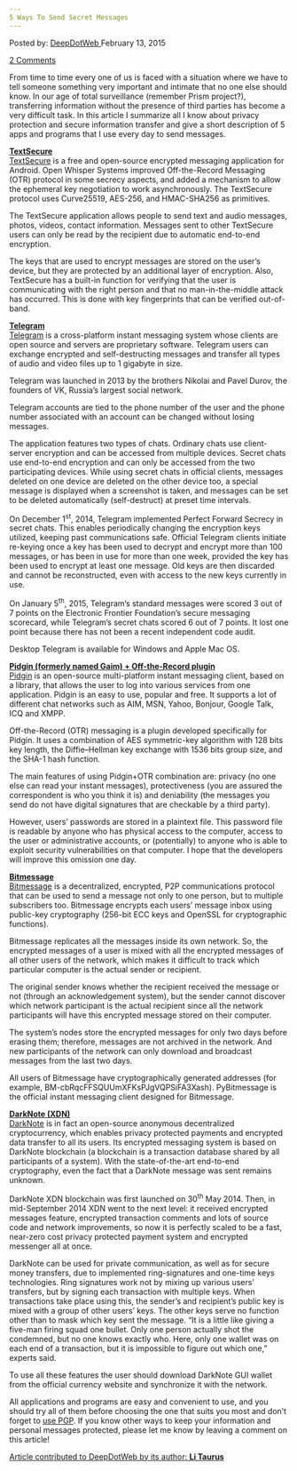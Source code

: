 ```yaml
---
5 Ways To Send Secret Messages
---
```

<article class="post-listing post-9052 post type-post status-publish format-standard has-post-thumbnail hentry  tag-messages tag-secret tag-send tag-ways">
<div class="post-inner">
<span>Posted by: <a href="https://www.deepdotweb.com/author/admin/" title="">DeepDotWeb </a></span>
<span>February 13, 2015</span>

<span><a href="https://www.deepdotweb.com/2015/02/13/5-ways-to-send-secret-messages/#comments">2 Comments</a></span>


<p>From time to time every one of us is faced with a situation where we have to tell someone something very important and intimate that no one else should know. In our age of total surveillance (remember Prism project?), transferring information without the presence of third parties has become a very difficult task. In this article I summarize all I know about privacy protection and secure information transfer and give a short description of 5 apps and programs that I use every day to send messages.</p>
<p><span style="text-decoration: underline;"><strong>TextSecure</strong></span><br />
<a href="https://whispersystems.org/" target="_blank">TextSecure</a> is a free and open-source encrypted messaging application for Android. Open Whisper Systems improved Off-the-Record Messaging (OTR) protocol in some secrecy aspects, and added a mechanism to allow the ephemeral key negotiation to work asynchronously. The TextSecure protocol uses Curve25519, AES-256, and HMAC-SHA256 as primitives.</p>
<p>The TextSecure application allows people to send text and audio messages, photos, videos, contact information. Messages sent to other TextSecure users can only be read by the recipient due to automatic end-to-end encryption.</p>
<p>The keys that are used to encrypt messages are stored on the user&#8217;s device, but they are protected by an additional layer of encryption. Also, TextSecure has a built-in function for verifying that the user is communicating with the right person and that no man-in-the-middle attack has occurred. This is done with key fingerprints that can be verified out-of-band.</p>
<p><span style="text-decoration: underline;"><strong>Telegram</strong></span><br />
<a href="https://telegram.org/" target="_blank">Telegram</a> is a cross-platform instant messaging system whose clients are open source and servers are proprietary software. Telegram users can exchange encrypted and self-destructing messages and transfer all types of audio and video files up to 1 gigabyte in size.</p>
<p>Telegram was launched in 2013 by the brothers Nikolai and Pavel Durov, the founders of VK, Russia&#8217;s largest social network.</p>
<p>Telegram accounts are tied to the phone number of the user and the phone number associated with an account can be changed without losing messages.</p>
<p>The application features two types of chats. Ordinary chats use client-server encryption and can be accessed from multiple devices. Secret chats use end-to-end encryption and can only be accessed from the two participating devices. While using secret chats in official clients, messages deleted on one device are deleted on the other device too, a special message is displayed when a screenshot is taken, and messages can be set to be deleted automatically (self-destruct) at preset time intervals.</p>
<p>On December 1<sup>st</sup>, 2014, Telegram implemented Perfect Forward Secrecy in secret chats. This enables periodically changing the encryption keys utilized, keeping past communications safe. Official Telegram clients initiate re-keying once a key has been used to decrypt and encrypt more than 100 messages, or has been in use for more than one week, provided the key has been used to encrypt at least one message. Old keys are then discarded and cannot be reconstructed, even with access to the new keys currently in use.</p>
<p>On January 5<sup>th</sup>, 2015, Telegram&#8217;s standard messages were scored 3 out of 7 points on the Electronic Frontier Foundation&#8217;s secure messaging scorecard, while Telegram&#8217;s secret chats scored 6 out of 7 points. It lost one point because there has not been a recent independent code audit.</p>
<p>Desktop Telegram is available for Windows and Apple Mac OS.</p>
<p><span style="text-decoration: underline;"> <strong>Pidgin (formerly named Gaim) + Off-the-Record plugin</strong></span><br />
<a href="https://www.pidgin.im/" target="_blank">Pidgin</a> is an open-source multi-platform instant messaging client, based on a library, that allows the user to log into various services from one application. Pidgin is an easy to use, popular and free. It supports a lot of different chat networks such as AIM, MSN, Yahoo, Bonjour, Google Talk, ICQ and XMPP.</p>
<p>Off-the-Record (OTR) messaging is a plugin developed specifically for Pidgin. It uses a combination of AES symmetric-key algorithm with 128 bits key length, the Diffie–Hellman key exchange with 1536 bits group size, and the SHA-1 hash function.</p>
<p>The main features of using Pidgin+OTR combination are: privacy (no one else can read your instant messages), protectiveness (you are assured the correspondent is who you think it is) and deniability (the messages you send do not have digital signatures that are checkable by a third party).</p>
<p>However, users’ passwords are stored in a plaintext file. This password file is readable by anyone who has physical access to the computer, access to the user or administrative accounts, or (potentially) to anyone who is able to exploit security vulnerabilities on that computer. I hope that the developers will improve this omission one day.</p>
<p><span style="text-decoration: underline;"><strong>Bitmessage</strong></span><br />
<a href="https://bitmessage.org" target="_blank">Bitmessage</a> is a decentralized, encrypted, P2P communications protocol that can be used to send a message not only to one person, but to multiple subscribers too. Bitmessage encrypts each users&#8217; message inbox using public-key cryptography (256-bit ECC keys and OpenSSL for cryptographic functions).</p>
<p>Bitmessage replicates all the messages inside its own network. So, the encrypted messages of a user is mixed with all the encrypted messages of all other users of the network, which makes it difficult to track which particular computer is the actual sender or recipient.</p>
<p>The original sender knows whether the recipient received the message or not (through an acknowledgement system), but the sender cannot discover which network participant is the actual recipient since all the network participants will have this encrypted message stored on their computer.</p>
<p>The system&#8217;s nodes store the encrypted messages for only two days before erasing them; therefore, messages are not archived in the network. And new participants of the network can only download and broadcast messages from the last two days.</p>
<p>All users of Bitmessage have cryptographically generated addresses (for example, BM-cbRqcFFSQUUmXFKsPJgVQPSiFA3Xash). PyBitmessage is the official instant messaging client designed for Bitmessage.</p>
<p><span style="text-decoration: underline;"> <strong>DarkNote (XDN)</strong></span><br />
<a href="http://darknote.cc/" target="_blank">DarkNote</a> is in fact an open-source anonymous decentralized cryptocurrency, which enables privacy protected payments and encrypted data transfer to all its users. Its encrypted messaging system is based on DarkNote blockchain (a blockchain is a transaction database shared by all participants of a system). With the state-of-the-art end-to-end cryptography, even the fact that a DarkNote message was sent remains unknown.</p>
<p>DarkNote XDN blockchain was first launched on 30<sup>th</sup> May 2014. Then, in mid-September 2014 XDN went to the next level: it received encrypted messages feature, encrypted transaction comments and lots of source code and network improvements, so now it is perfectly scaled to be a fast, near-zero cost privacy protected payment system and encrypted messenger all at once.</p>
<p>DarkNote can be used for private communication, as well as for secure money transfers, due to implemented ring-signatures and one-time keys technologies. Ring signatures work not by mixing up various users&#8217; transfers, but by signing each transaction with multiple keys. When transactions take place using this, the sender&#8217;s and recipient&#8217;s public key is mixed with a group of other users&#8217; keys. The other keys serve no function other than to mask which key sent the message. “It is a little like giving a five-man firing squad one bullet. Only one person actually shot the condemned, but no one knows exactly who. Here, only one wallet was on each end of a transaction, but it is impossible to figure out which one,&#8221; experts said.</p>
<p>To use all these features the user should download DarkNote GUI wallet from the official currency website and synchronize it with the network.</p>
<p>All applications and programs are easy and convenient to use, and you should try all of them before choosing the one that suits you most and don&#8217;t forget to <a href="http://www.deepdotweb.com/2013/11/11/pgp-tutorial-for-newbs-gpg4win/" target="_blank">use PGP</a>. If you know other ways to keep your information and personal messages protected, please let me know by leaving a comment on this article!</p>
<p><span style="text-decoration: underline;">Article contributed to DeepDotWeb by its author: <strong><span class="gI">Li Taurus</span></strong></span></p>
</div>
<span style="display:none"><a href="https://www.deepdotweb.com/tag/messages/" rel="tag">messages</a> <a href="https://www.deepdotweb.com/tag/secret/" rel="tag">secret</a> <a href="https://www.deepdotweb.com/tag/send/" rel="tag">send</a> <a href="https://www.deepdotweb.com/tag/ways/" rel="tag">ways</a></span> <span style="display:none" class="updated">2015-02-13</span>
<div style="display:none" class="vcard author" itemprop="author" itemscope itemtype="http://schema.org/Person"><strong class="fn" itemprop="name">
